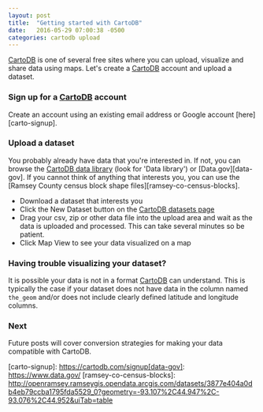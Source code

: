 ```yaml
---
layout: post
title:  "Getting started with CartoDB"
date:   2016-05-29 07:00:38 -0500
categories: cartodb upload
---
```


[CartoDB][carto-home] is one of several free sites where you can upload, visualize and share data using maps.  Let's create a [CartoDB][carto-home] account and upload a dataset.

### Sign up for a [CartoDB][carto-home] account
Create an account using an existing email address or Google account [here][carto-signup].  

### Upload a dataset
You probably already have data that you're interested in.  If not, you can browse the [CartoDB data library][carto-datasets] (look for 'Data library') or [Data.gov][data-gov].  If you cannot think of anything that interests you, you can use the [Ramsey County census block shape files][ramsey-co-census-blocks].

* Download a dataset that interests you
* Click the New Dataset button on the [CartoDB datasets page][carto-datasets]
* Drag your csv, zip or other data file into the upload area and wait as the data is uploaded and processed.  This can take several minutes so be patient.
* Click Map View to see your data visualized on a map


### Having trouble visualizing your dataset?
It is possible your data is not in a format [CartoDB][carto-home] can understand.  This is typically the case if your dataset does not have data in the column named `the_geom` and/or does not include clearly defined latitude and longitude columns.

### Next
Future posts will cover conversion strategies for making your data compatible with CartoDB.


[carto-datasets]: https://ericebbesen.cartodb.com/dashboard/datasets
[carto-academy]: https://academy.cartodb.com/
[carto-home]: https://cartodb.com
[carto-signup]: https://cartodb.com/signup[data-gov]: https://www.data.gov/
[ramsey-co-census-blocks]: http://openramsey.ramseygis.opendata.arcgis.com/datasets/3877e404a0db4eb79ccba1795fda5529_0?geometry=-93.107%2C44.947%2C-93.076%2C44.952&uiTab=table
